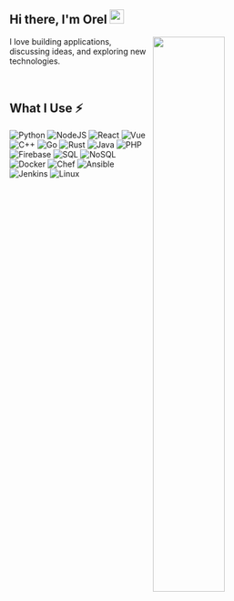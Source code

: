 ## Hi there, I'm Orel <img src="etc/wave.gif" height="25px" width="25px" />

<img src="https://raw.githubusercontent.com/onimur/.github/master/.resources/git-header.svg" align="right" width="50%">

I love building applications, discussing ideas, and exploring new technologies.

<br />

## What I Use ⚡

![Python](https://img.shields.io/badge/-Python-FFD753?style=flat-square&logo=Python)
![NodeJS](https://img.shields.io/badge/-NodeJS-305C2B?style=flat-square&logo=Node.js)
![React](https://img.shields.io/badge/-React/Native-1c406e?style=flat-square&logo=React)
![Vue](https://img.shields.io/badge/-Vue.js-339229?style=flat-square&logo=Vue.js)
![C++](https://img.shields.io/badge/-C%20&%20C++-3c484f?style=flat-square&logo=C)
![Go](https://img.shields.io/badge/-Go-c6f0f7?style=flat-square&logo=Go)
![Rust](https://img.shields.io/badge/-Rust-grey?style=flat-square&logo=Rust)
![Java](https://img.shields.io/badge/-Java-E34A86?style=flat-square&logo=java)
![PHP](https://img.shields.io/badge/-PHP-4F5B93?style=flat-square&logo=php)
![Firebase](https://img.shields.io/badge/-Firebase-C58E28?style=flat-square&logo=Firebase)
![SQL](https://img.shields.io/badge/-SQL-ebdf9d?style=flat-square&logo=postgresql)
![NoSQL](https://img.shields.io/badge/-NoSQL-c1ed76?style=flat-square&logo=mongodb)
![Docker](https://img.shields.io/badge/-Docker-0b679e?style=flat-square&logo=Docker)
![Chef](https://img.shields.io/badge/-Chef-faddad?style=flat-square&logo=Chef)
![Ansible](https://img.shields.io/badge/-Ansible-black?style=flat-square&logo=Ansible)
![Jenkins](https://img.shields.io/badge/-Jenkins-152630?style=flat-square&logo=Jenkins)
![Linux](https://img.shields.io/badge/-Linux-473c38?style=flat-square&logo=Linux)
